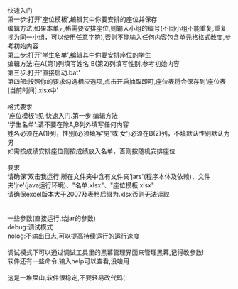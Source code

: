 快速入门<br>
    第一步:打开'座位模板',编辑其中你要安排的座位并保存<br>
	    编辑方法:如果本单元格需要安排座位,则输入小组的编号(不同小组不能重复,重复视为同一小组，可以使用任意字符),否则不能输入任何内容包含单元格格式改变,参考初始内容<br>
    第二步:打开'学生名单',编辑其中你要安排座位的学生<br>
	    编辑方法:在A(第1)列填写姓名,B(第2)列填写性别,参考初始内容<br>
    第三步:打开'直接启动.bat'<br>
    第四部:按照你的要求勾选相应选项,点击开启抽取即可,座位表将会保存到'座位表[当前时间].xlsx中'<br>
<br>
格式要求<br>
    '座位模板':见 快速入门.第一步.编辑方法<br>
    '学生名单':请不要在除A,B列外填写任何内容<br>
	   姓名必须在A(1)列，性别(必须填写'男'或'女')必须在B(2)列，不填默认性别默认为男<br>
	   如需按成绩安排座位则按成绩放入名单，否则按随机安排座位<br>
<br>
要求<br>
    请确保'双击我运行'所在文件夹中含有文件夹'jars'(程序本体及依赖)、文件夹'jre'(java运行环境)、"名单.xlsx"、"座位模板.xlsx"<br>
    请确保excel版本大于2007及表格后缀为.xlsx否则无法读取<br><br>
<br>
一些参数(直接运行,给jar的参数)<br>
   debug:调试模式<br>
   nolog:不输出日志,可以提高持续运行的运行速度<br>
<br>
调试模式下可以通过调试工具里的黑幕管理界面来管理黑幕,记得改参数!<br>
软件还有一些命令,输入help可以查看,没啥用<br>
<br>
这是一堆屎山,软件很稳定,不要轻易改代码(:<br>